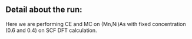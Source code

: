 ## Detail about the run: 
Here we are performing CE and MC on (Mn,Ni)As with fixed concentration (0.6 and 0.4) on SCF DFT calculation. 
